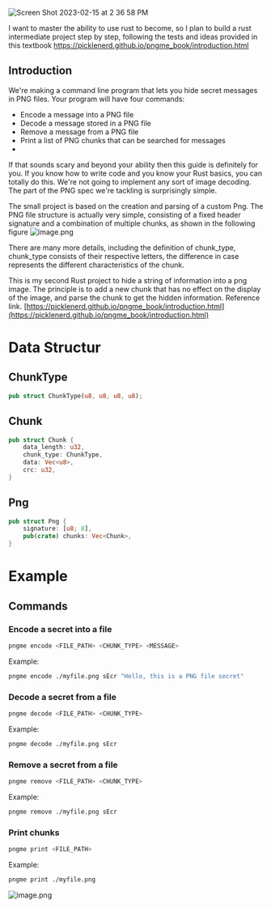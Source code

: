 ![Screen Shot 2023-02-15 at 2 36 58 PM](https://user-images.githubusercontent.com/90811429/219137450-32d34467-90ce-44e7-8cd3-f85c84a81c3f.png)


I want to master the ability to use rust to become, so I plan to build a rust intermediate project step by step, following the tests and ideas provided in this textbook
https://picklenerd.github.io/pngme_book/introduction.html

## Introduction 

We're making a command line program that lets you hide secret messages in PNG files. Your program will have four commands:

- Encode a message into a PNG file
- Decode a message stored in a PNG file
- Remove a message from a PNG file
- Print a list of PNG chunks that can be searched for messages 
- 
If that sounds scary and beyond your ability then this guide is definitely for you. If you know how to write code and you know your Rust basics, you can totally do this. We're not going to implement any sort of image decoding. The part of the PNG spec we're tackling is surprisingly simple.  

The small project is based on the creation and parsing of a custom Png. 
The PNG file structure is actually very simple, consisting of a fixed header signature and a combination of multiple chunks, as shown in the following figure
![image.png](https://i.stack.imgur.com/hcIIO.png)

There are many more details, including the definition of chunk_type, chunk_type consists of their respective letters, the difference in case represents the different characteristics of the chunk.

This is my second Rust project to hide a string of information into a png image. The principle is to add a new chunk that has no effect on the display of the image, and parse the chunk to get the hidden information.
Reference link. [https://picklenerd.github.io/pngme_book/introduction.html](https://picklenerd.github.io/pngme_book/introduction.html)

# Data Structur
## ChunkType
```rust
pub struct ChunkType(u8, u8, u8, u8);
```
## Chunk
```rust
pub struct Chunk {
    data_length: u32,
    chunk_type: ChunkType,
    data: Vec<u8>,
    crc: u32,
}
```
## Png
```rust
pub struct Png {
    signature: [u8; 8],
    pub(crate) chunks: Vec<Chunk>,
}
```
# Example

## Commands

### Encode a secret into a file

```bash
pngme encode <FILE_PATH> <CHUNK_TYPE> <MESSAGE>
```

Example:

```bash
pngme encode ./myfile.png sEcr "Hello, this is a PNG file secret"
```

### Decode a secret from a file

```bash
pngme decode <FILE_PATH> <CHUNK_TYPE>
```

Example:

```bash
pngme decode ./myfile.png sEcr
```

### Remove a secret from a file

```bash
pngme remove <FILE_PATH> <CHUNK_TYPE>
```

Example:

```bash
pngme remove ./myfile.png sEcr
```

### Print chunks

```bash
pngme print <FILE_PATH>
```

Example:

```bash
pngme print ./myfile.png
```
![image.png](https://cdn.nlark.com/yuque/0/2022/png/23135940/1657510398726-6567250f-0007-4daf-9004-fe2b223927ca.png#clientId=u6933692d-b9d1-4&crop=0&crop=0&crop=1&crop=1&from=paste&height=343&id=u1914f7aa&margin=%5Bobject%20Object%5D&name=image.png&originHeight=686&originWidth=1748&originalType=binary&ratio=1&rotation=0&showTitle=false&size=1036080&status=done&style=none&taskId=u2fff4be3-2efe-4dc2-bb0c-8a9798573e0&title=&width=874)
